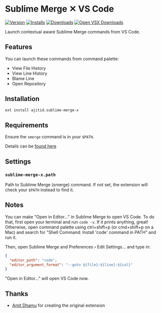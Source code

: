 # Sublime Merge ✕ VS Code

[![Version](https://img.shields.io/visual-studio-marketplace/v/ajitid.sublime-merge-x.svg?style=for-the-badge)](https://marketplace.visualstudio.com/items?itemName=ajitid.sublime-merge-x)
[![Installs](https://img.shields.io/visual-studio-marketplace/i/ajitid.sublime-merge-x.svg?style=for-the-badge)](https://marketplace.visualstudio.com/items?itemName=ajitid.sublime-merge-x)
[![Downloads](https://img.shields.io/visual-studio-marketplace/d/ajitid.sublime-merge-x.svg?style=for-the-badge)](https://marketplace.visualstudio.com/items?itemName=ajitid.sublime-merge-x)
[![Open VSX Downloads](https://img.shields.io/open-vsx/dt/ajitid/sublime-merge-x.svg?color=green&label=Open%20VSX&style=for-the-badge)](https://open-vsx.org/extension/ajitid/sublime-merge-x)

Launch contextual aware Sublime Merge commands from VS Code.

## Features

You can launch these commands from command palette:

- View File History
- View Line History
- Blame Line
- Open Repository

## Installation

```sh
ext install ajitid.sublime-merge-x
```

## Requirements

Ensure the `smerge` command is in your `$PATH`.

Details can be [found here](https://www.sublimemerge.com/docs/command_line)

## Settings

### `sublime-merge-x.path`

Path to Sublime Merge (smerge) command. If not set, the extension will check your `$PATH` instead to find it.

## Notes

You can make "Open in Editor…" in Sublime Merge to open VS Code. To do that, first open your terminal and run `code -v`. If it prints anything, great! Otherwise, open command palette using ctrl+shift+p (or cmd+shift+p on a Mac) and search for "Shell Command: Install 'code' command in PATH" and run it.

Then, open Sublime Merge and Preferences › Edit Settings… and type in:

```json
{
  "editor_path": "code",
  "editor_argument_format": "--goto ${file}:${line}:${col}"
}
```

"Open in Editor…" will open VS Code now.

## Thanks

- [Amit Dhamu](https://github.com/adhamu/sublime-merge-x) for creating the original extension
